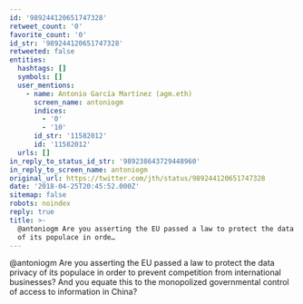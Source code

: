 ```yaml
---
id: '989244120651747328'
retweet_count: '0'
favorite_count: '0'
id_str: '989244120651747328'
retweeted: false
entities:
  hashtags: []
  symbols: []
  user_mentions:
    - name: Antonio García Martínez (agm.eth)
      screen_name: antoniogm
      indices:
        - '0'
        - '10'
      id_str: '11582012'
      id: '11582012'
  urls: []
in_reply_to_status_id_str: '989238643729448960'
in_reply_to_screen_name: antoniogm
original_url: https://twitter.com/jth/status/989244120651747328
date: '2018-04-25T20:45:52.000Z'
sitemap: false
robots: noindex
reply: true
title: >-
  @antoniogm Are you asserting the EU passed a law to protect the data privacy
  of its populace in orde…
---
```


@antoniogm Are you asserting the EU passed a law to protect the data privacy of its populace in order to prevent competition from international businesses? And you equate this to the monopolized governmental control of access to information in China?